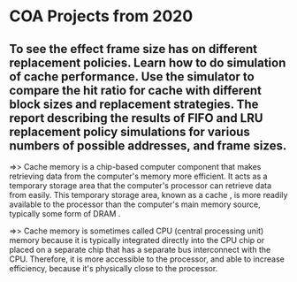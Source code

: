 # COA Projects from 2020
To see the effect frame size has on different replacement policies. Learn how to do
simulation of cache performance. Use the simulator to compare the hit ratio for cache
with different block sizes and replacement strategies. The report describing the results of
FIFO and LRU replacement policy simulations for various numbers of possible
addresses, and frame sizes.
-------------------------------------------------------------------------------------------
=>>  Cache memory is a chip-based computer component that makes retrieving data from
the computer&#39;s memory more efficient. It acts as a temporary storage area that the
computer&#39;s processor can retrieve data from easily. This temporary storage area, known as a
cache , is more readily available to the processor than the computer&#39;s main memory source,
typically some form of DRAM .

=>>  Cache memory is sometimes called CPU (central processing unit) memory because it is
typically integrated directly into the CPU chip or placed on a separate chip that has a
separate bus interconnect with the CPU. Therefore, it is more accessible to the processor,
and able to increase efficiency, because it&#39;s physically close to the processor.
